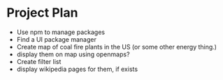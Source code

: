 # Project Plan
- Use npm to manage packages
- Find a UI package manager
- Create map of coal fire plants in the US (or some other energy thing.)
- display them on map using openmaps?
- Create filter list
- display wikipedia pages for them, if exists
